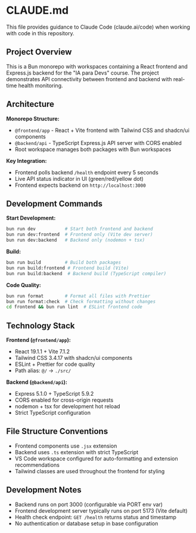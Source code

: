 # CLAUDE.md

This file provides guidance to Claude Code (claude.ai/code) when working with code in this repository.

## Project Overview

This is a Bun monorepo with workspaces containing a React frontend and Express.js backend for the "IA para Devs" course. The project demonstrates API connectivity between frontend and backend with real-time health monitoring.

## Architecture

**Monorepo Structure:**
- `@frontend/app` - React + Vite frontend with Tailwind CSS and shadcn/ui components
- `@backend/api` - TypeScript Express.js API server with CORS enabled
- Root workspace manages both packages with Bun workspaces

**Key Integration:**
- Frontend polls backend `/health` endpoint every 5 seconds
- Live API status indicator in UI (green/red/yellow dot)
- Frontend expects backend on `http://localhost:3000`

## Development Commands

**Start Development:**
```bash
bun run dev           # Start both frontend and backend
bun run dev:frontend  # Frontend only (Vite dev server)
bun run dev:backend   # Backend only (nodemon + tsx)
```

**Build:**
```bash
bun run build         # Build both packages
bun run build:frontend # Frontend build (Vite)
bun run build:backend  # Backend build (TypeScript compiler)
```

**Code Quality:**
```bash
bun run format        # Format all files with Prettier
bun run format:check  # Check formatting without changes
cd frontend && bun run lint  # ESLint frontend code
```

## Technology Stack

**Frontend (`@frontend/app`):**
- React 19.1.1 + Vite 7.1.2
- Tailwind CSS 3.4.17 with shadcn/ui components
- ESLint + Prettier for code quality
- Path alias: `@/` → `./src/`

**Backend (`@backend/api`):**
- Express 5.1.0 + TypeScript 5.9.2
- CORS enabled for cross-origin requests
- nodemon + tsx for development hot reload
- Strict TypeScript configuration

## File Structure Conventions

- Frontend components use `.jsx` extension
- Backend uses `.ts` extension with strict TypeScript
- VS Code workspace configured for auto-formatting and extension recommendations
- Tailwind classes are used throughout the frontend for styling

## Development Notes

- Backend runs on port 3000 (configurable via PORT env var)
- Frontend development server typically runs on port 5173 (Vite default)
- Health check endpoint: `GET /health` returns status and timestamp
- No authentication or database setup in base configuration